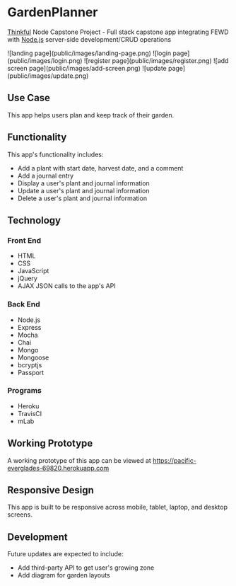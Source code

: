 <h1>GardenPlanner</h1>

<p><a href="https://www.thinkful.com/">Thinkful</a> Node Capstone Project - Full stack capstone app integrating FEWD with <a href="https://nodejs.org/en/">Node.js</a> server-side development/CRUD operations</p>
![landing page](public/images/landing-page.png)
![login page](public/images/login.png)
![register page](public/images/register.png)
![add screen page](public/images/add-screen.png)
![update page](public/images/update.png)

<h2>Use Case</h2>
<p>This app helps users plan and keep track of their garden.</p>

<h2>Functionality</h2>
<p>This app's functionality includes:</p>
<ul>
	<li>Add a plant with start date, harvest date, and a comment</li>
	<li>Add a journal entry</li>
	<li>Display a user's plant and journal information</li>
	<li>Update a user's plant and journal information</li>
	<li>Delete a user's plant and journal information</li>
</ul>

<h2>Technology</h2>
<h3>Front End</h3>
<ul>
	<li>HTML</li>
	<li>CSS</li>
	<li>JavaScript</li>
	<li>jQuery</li>
	<li>AJAX JSON calls to the app's API</li>
</ul>

<h3>Back End</h3>
<ul>
	<li>Node.js</li>
	<li>Express</li>
	<li>Mocha</li>
	<li>Chai</li>
	<li>Mongo</li>
	<li>Mongoose</li>
	<li>bcryptjs</li>
	<li>Passport</li>
</ul>

<h3>Programs</h3>
<ul>
	<li>Heroku</li>
	<li>TravisCI</li>
	<li>mLab</li>
</ul>

<h2>Working Prototype</h2>
<p>A working prototype of this app can be viewed at <a href="https://pacific-everglades-69820.herokuapp.com">https://pacific-everglades-69820.herokuapp.com</a></p>

<h2>Responsive Design</h2>
<p>This app is built to be responsive across mobile, tablet, laptop, and desktop screens.</p>

<h2>Development</h2>
<p>Future updates are expected to include:</p>
<ul>
	<li>Add third-party API to get user's growing zone</li>
	<li>Add diagram for garden layouts</li>
</ul>













